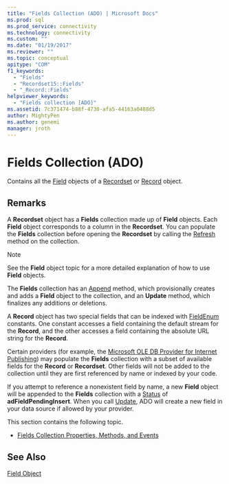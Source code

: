 ```yaml
---
title: "Fields Collection (ADO) | Microsoft Docs"
ms.prod: sql
ms.prod_service: connectivity
ms.technology: connectivity
ms.custom: ""
ms.date: "01/19/2017"
ms.reviewer: ""
ms.topic: conceptual
apitype: "COM"
f1_keywords: 
  - "Fields"
  - "Recordset15::Fields"
  - "_Record::Fields"
helpviewer_keywords: 
  - "Fields collection [ADO]"
ms.assetid: 7c371474-b88f-4730-afa5-44163a0488d5
author: MightyPen
ms.author: genemi
manager: jroth
---
```

# Fields Collection (ADO)
Contains all the [Field](../../../ado/reference/ado-api/field-object.md) objects of a [Recordset](../../../ado/reference/ado-api/recordset-object-ado.md) or [Record](../../../ado/reference/ado-api/record-object-ado.md) object.  
  
## Remarks  
 A **Recordset** object has a **Fields** collection made up of **Field** objects. Each **Field** object corresponds to a column in the **Recordset**. You can populate the **Fields** collection before opening the **Recordset** by calling the [Refresh](../../../ado/reference/ado-api/refresh-method-ado.md) method on the collection.  
  
> [!NOTE]
>  See the **Field** object topic for a more detailed explanation of how to use **Field** objects.  
  
 The **Fields** collection has an [Append](../../../ado/reference/ado-api/append-method-ado.md) method, which provisionally creates and adds a **Field** object to the collection, and an **Update** method, which finalizes any additions or deletions.  
  
 A **Record** object has two special fields that can be indexed with [FieldEnum](../../../ado/reference/ado-api/fieldenum.md) constants. One constant accesses a field containing the default stream for the **Record**, and the other accesses a field containing the absolute URL string for the **Record**.  
  
 Certain providers (for example, the [Microsoft OLE DB Provider for Internet Publishing](../../../ado/guide/appendixes/microsoft-ole-db-provider-for-internet-publishing.md)) may populate the **Fields** collection with a subset of available fields for the **Record** or **Recordset**. Other fields will not be added to the collection until they are first referenced by name or indexed by your code.  
  
 If you attempt to reference a nonexistent field by name, a new **Field** object will be appended to the **Fields** collection with a [Status](../../../ado/reference/ado-api/status-property-ado-field.md) of **adFieldPendingInsert**. When you call [Update](../../../ado/reference/ado-api/update-method.md), ADO will create a new field in your data source if allowed by your provider.  
  
 This section contains the following topic.  
  
-   [Fields Collection Properties, Methods, and Events](../../../ado/reference/ado-api/fields-collection-properties-methods-and-events.md)  
  
## See Also  
 [Field Object](../../../ado/reference/ado-api/field-object.md)
